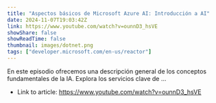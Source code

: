 ```yaml
---
title: "Aspectos básicos de Microsoft Azure AI: Introducción a AI"
date: 2024-11-07T19:03:42Z
link: https://www.youtube.com/watch?v=ounnD3_hsVE
showShare: false
showReadTime: false
thumbnail: images/dotnet.png
tags: ["developer.microsoft.com/en-us/reactor"]
---
```

En este episodio ofrecemos una descripción general de los conceptos fundamentales de la IA. Explora los servicios clave de ...

- Link to article: https://www.youtube.com/watch?v=ounnD3_hsVE